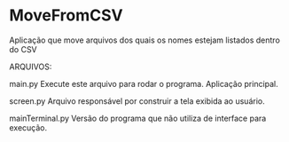 # MoveFromCSV
Aplicação que move arquivos dos quais os nomes estejam listados dentro do CSV

ARQUIVOS:

main.py 
  Execute este arquivo para rodar o programa.
  Aplicação principal. 
  
screen.py
  Arquivo responsável por construir a tela exibida ao usuário.
  
mainTerminal.py
  Versão do programa que não utiliza de interface para execução.
